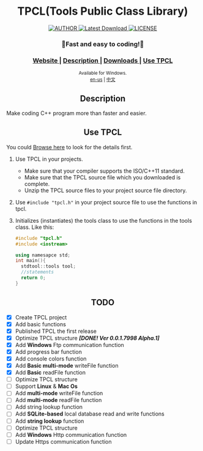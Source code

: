 <h1 align="center">TPCL(Tools Public Class Library)</h1>

<div align="center">
  <a href="mailto:whitecat.this@gmail.com">
    <img src="https://img.shields.io/badge/AUTHOR-Cloudwhile-brightgreen" alt="AUTHOR">
  </a>
  <a href="https://github.com/Cloudwhile/TPCL/releases/latest">
    <img src="https://img.shields.io/badge/VERSION-v0.0.1.8672_Alpha.1-ff69b4" alt="Latest Download">
  </a>
  <a href="https://github.com/Cloudwhile/TPCL/blob/master/LICENSE">
    <img src="https://img.shields.io/badge/LICENSE-Apache_2.0-blue" alt="LICENSE">
  </a>
</div>

<div align="center">
  <h3>
    <a>
      💮Fast and easy to coding!🤍
    </a>
  </h3>
  <h3>
    <a href="https://www.dofozero.top/tpcltools-public-class-library-for-cpp/">
      Website
    </a>
    <span> | </span>
    <a href="#description">
      Description
    </a>
    <span> | </span>
    <a href="https://github.com/Cloudwhile/TPCL/releases/tag/v0.0.1.6001-Alpha.1">
      Downloads
    </a>
     <span> | </span>
     <a href="#use-tpcl">
       Use TPCL
     </a>
  </h3>
  <sub>
    Available for Windows.
    <br>
    <a href="https://github.com/Cloudwhile/TPCL/">en-us</a> | <a href="https://github.com/Cloudwhile/TPCL/blob/master/zh-cn">中文</a>
</sub>
</div>

<h2 align="center">Description</h2>
Make coding C++ program more than faster and easier.

<h2 align="center">Use TPCL</h2>

You could [Browse here](https://www.dofozero.top/tpcltools-public-class-library-for-cpp/) to look for the details first.

1. Use TPCL in your projects.
   
   - Make sure that your compiler supports the ISO/C++11 standard.
   - Make sure that the TPCL source file which you downloaded is complete.
   - Unzip the TPCL source files to your project source file directory.

2. Use ```#include "tpcl.h"``` in your project source file to use the functions in tpcl.

3. Initializes (instantiates) the tools class to use the functions in the tools class. Like this:
   
   ```C++
   #include "tpcl.h"
   #include <iostream>
   
   using namesapce std;
   int main(){
     stdtool::tools tool;
     //statements
     return 0;
   }
   ```

<h2 align="center">TODO</h2>

- [x] Create TPCL project
- [x] Add basic functions
- [x] Published TPCL the first release
- [x] Optimize TPCL structure ***[DONE! Ver 0.0.1.7998 Alpha.1]***
- [x] Add **Windows** Ftp communication function
- [x] Add progress bar function
- [x] Add console colors function
- [x] Add **Basic multi-mode** writeFile function
- [x] Add **Basic** readFile function
- [ ] Optimize TPCL structure
- [ ] Support **Linux** & **Mac Os**
- [ ] Add **multi-mode** writeFile function
- [ ] Add **multi-mode** readFile function
- [ ] Add string lookup function
- [ ] Add **SQLite-based** local database read and write functions
- [ ] Add **string lookup** function
- [ ] Optimize TPCL structure
- [ ] Add **Windows** Http communication function
- [ ] Update Https communication function
